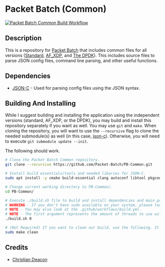# Packet Batch (Common)
[![Packet Batch Common Build Workflow](https://github.com/Packet-Batch/PB-Common/actions/workflows/build.yml/badge.svg)](https://github.com/Packet-Batch/PB-Common/actions/workflows/build.yml)

## Description
This is a repository for [Packet Batch](https://github.com/Packet-Batch) that includes common files for all versions ([Standard](https://github.com/Packet-Batch/PB-Standard), [AF_XDP](https://github.com/Packet-Batch/PB-AF-XDP), and [The DPDK](https://github.com/Packet-Batch/PB-DPDK)). This includes source files to parse JSON config files, command line parsing, and other useful functions.

## Dependencies
* [JSON-C](https://github.com/json-c/json-c) - Used for parsing config files using the JSON syntax.

## Building And Installing
While I suggest building and installing the application using the independent versions (standard, AF_XDP, or the DPDK), you may build and install this repository separately if you want as well. You may use `git` and `make`. When cloning the repository, you will want to use the `--recursive` flag to clone the needed submodule(s) as well (in this case, [json-c](https://github.com/json-c/json-c)). Otherwise, you will need to execute `git submodule update --init`.

The following should work.

```bash
# Clone the Packet Batch Common repository.
git clone --recursive https://github.com/Packet-Batch/PB-Common.git

# Install build essentials/tools and needed libaries for JSON-C.
sudo apt install -y cmake build-essential clang autoconf libtool pkgconf

# Change current working directory to PB-Common/.
cd PB-Common/

# Execute ./build.sh file to build and install dependencies and main project which requires sudo privileges.
# WARNING - If you don't have sudo available on your system, please look at the ./build.sh file and execute make commands as root in order.
# NOTE - You may also look at the .github/workflows/build.yml.
# NOTE - The first argument represents the amount of threads to use with make. 0 uses the amount of available threads on the system and supplying no argument uses 1 thread.
./build.sh 0

# (Not Required) If you want to clean our build, use the following. It must be ran as root or with sudo because we're also cleaning our LibYAML sub-module.
sudo make clean
```

## Credits
* [Christian Deacon](https://github.com/gamemann)

